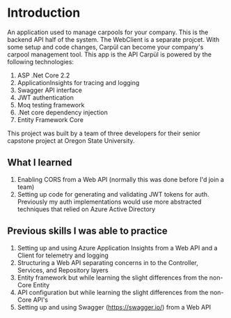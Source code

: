 # Introduction
An application used to manage carpools for your company. This is the backend API half of the system. The WebClient is a separate projcet. With some setup and code changes, Carpül can become your company's carpool management tool. This app is the API  Carpül is powered by the following technologies:
1.	ASP .Net Core 2.2
2.	ApplicationInsights for tracing and logging
3.	Swagger API interface
4.	JWT authentication
5.	Moq testing framework
6.	.Net core dependency injection
7.	Entity Framework Core

This project was built by a team of three developers for their senior capstone project at Oregon State University.

## What I learned
1. Enabling CORS from a Web API (normally this was done before I'd join a team)
2. Setting up code for generating and validating JWT tokens for auth. Previously my auth implementations would use more abstracted techniques that relied on Azure Active Directory

## Previous skills I was able to practice
1. Setting up and using Azure Application Insights from a Web API and a Client for telemetry and logging
2. Structuring a Web API separating concerns in to the Controller, Services, and Repository layers
3. Entity framework but while learning the slight differences from the non-Core Entity
4. API configuration but while learning the slight differences from the non-Core API's
5. Setting up and using Swagger (https://swagger.io/) from a Web API
